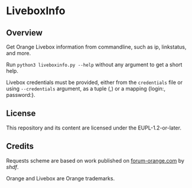 # LiveboxInfo

## Overview
Get Orange Livebox information from commandline, such as ip, linkstatus, and more.

Run `python3 liveboxinfo.py --help` without any argument to get a short help.

Livebox credentials must be provided, either from the `credentials` file or using `--credentials` argument, as a tuple (<login>,<password>) or a mapping {login:<login>, password:<password>}.


## License
This repository and its content are licensed under the EUPL-1.2-or-later.

## Credits
Requests scheme are based on work published on [forum-orange.com](https://www.forum-orange.com/viewtopic.php?pid=758919) by *shdf*.

Orange and Livebox are Orange trademarks.
